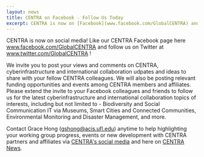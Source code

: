 ```yaml
---
layout: news
title: CENTRA on Facebook - Follow Us Today
excerpt: CENTRA is now on [Facebook](www.facebook.com/GlobalCENTRA) and Twitter! Like and follow CENTRA social media so you do not miss out opportunities and community research highlights. Click on 'View Details' if you would like to coordinate social media compaigns for your CENTRA related projects or events:
---
```

CENTRA is now on social media! Like our CENTRA Facebook page here www.facebook.com/GlobalCENTRA and follow us on Twitter at www.twitter.com/GlobalCENTRA !

We invite you to post your views and comments on CENTRA, cyberinfrastructure and international collaboration udpates and ideas to share with your fellow CENTRA colleagues. We will also be posting relevant funding opportunities and events among CENTRA members and affiliates. Please extend the invite to your Facebook colleagues and friends to follow us for the latest cyberinfrastructure and international collaboration topics of interests, including but not limited to - Biodiversity and Social Communication IT via Museums, Smart Cities and Connected Communities, Environmental Monitoring and Disaster Management, and more. 

Contact Grace Hong (gshong@acis.ufl.edu) anytime to help highlighting your working group progress, events or new development with CENTRA partners and affiliates via [CENTRA's social media](www.facebook.com/GlobalCENTRA) and here on [CENTRA News](www.globalcentra.org/news).
